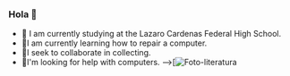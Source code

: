 ### Hola 👋
- 🔭 I am currently studying at the Lazaro Cardenas Federal High School.
- 🌱I am currently learning how to repair a computer.
- 👯I seek to collaborate in collecting.
- 🤔I'm looking for help with computers.
-->[![Foto-literatura](https://user-images.githubusercontent.com/114181307/218567946-b57f5eec-febd-4c1e-8224-f840f7766d16.jpg)

